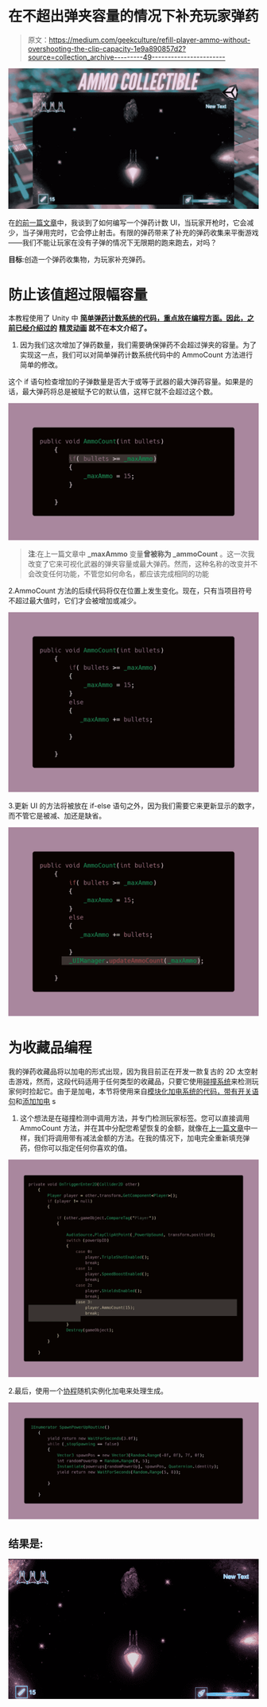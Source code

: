 # 在不超出弹夹容量的情况下补充玩家弹药

> 原文：<https://medium.com/geekculture/refill-player-ammo-without-overshooting-the-clip-capacity-1e9a890857d2?source=collection_archive---------49----------------------->

![](img/3a081f1363b78461398017d99b9b919d.png)

在[的前一篇文章](/geekculture/simple-ammo-count-system-in-unity-af48844c0dd6)中，我谈到了如何编写一个弹药计数 UI，当玩家开枪时，它会减少，当子弹用完时，它会停止射击。有限的弹药带来了补充的弹药收集来平衡游戏——我们不能让玩家在没有子弹的情况下无限期的跑来跑去，对吗？

**目标**:创造一个弹药收集物，为玩家补充弹药。

# 防止该值超过限幅容量

本教程使用了 Unity 中 [**简单弹药计数系统的代码，重点放在编程方面。因此，之前已经介绍过的**](/geekculture/simple-ammo-count-system-in-unity-af48844c0dd6) **[**精灵动画**](/codex/animating-a-sprite-with-unitys-animation-window-b049493f69a1) 就不在本文介绍了。**

1.  因为我们这次增加了弹药数量，我们需要确保弹药不会超过弹夹的容量。为了实现这一点，我们可以对简单弹药计数系统代码中的 AmmoCount 方法进行简单的修改。

这个 if 语句检查增加的子弹数量是否大于或等于武器的最大弹药容量。如果是的话，最大弹药将总是被赋予它的默认值，这样它就不会超过这个数。

![](img/115200b4c8d5a427864a751047636d2e.png)

> **注**:在上一篇文章中 **_maxAmmo** 变量**曾被称为 _ammoCount** 。这一次我改变了它来可视化武器的弹夹容量或最大弹药。然而，这种名称的改变并不会改变任何功能，不管您如何命名，都应该完成相同的功能

2.AmmoCount 方法的后续代码将仅在位置上发生变化。现在，只有当项目符号不超过最大值时，它们才会被增加或减少。

![](img/5d4d331113c6327ee8de531f681332ee.png)

3.更新 UI 的方法将被放在 if-else 语句之外，因为我们需要它来更新显示的数字，而不管它是被减、加还是缺省。

![](img/e3e5bede6247e2290ca2271740ee3998.png)

# 为收藏品编程

我的弹药收藏品将以加电的形式出现，因为我目前正在开发一款复古的 2D 太空射击游戏，然而，这段代码适用于任何类型的收藏品，只要它使用[碰撞系统](https://levelup.gitconnected.com/oncollisionenter-vs-ontriggerenter-when-to-use-them-56d42772dd22)来检测玩家何时捡起它。由于是加电，本节将使用来自[模块化加电系统的代码，带有开关语句](https://levelup.gitconnected.com/switch-statements-to-the-rescue-277cb924c312)和[添加加电](https://levelup.gitconnected.com/adding-power-ups-e4af4ccbd7cb) s

1.  这个想法是在碰撞检测中调用方法，并专门检测玩家标签。您可以直接调用 AmmoCount 方法，并在其中分配您希望恢复的金额，就像在[上一篇文章](/geekculture/simple-ammo-count-system-in-unity-af48844c0dd6)中一样，我们将调用带有减法金额的方法。在我的情况下，加电完全重新填充弹药，但你可以指定任何你喜欢的值。

![](img/c33aaba91d8e4c057e7664a4b8a7752d.png)

2.最后，使用一个[协程](/codex/coroutines-with-unity-b5a2b3fc3426)随机实例化加电来处理生成。

![](img/d13d42637ca19fa0b03222c362814f02.png)

## 结果是:

![](img/f53e73a89e4dcc14b24e4ddf44054d5b.png)